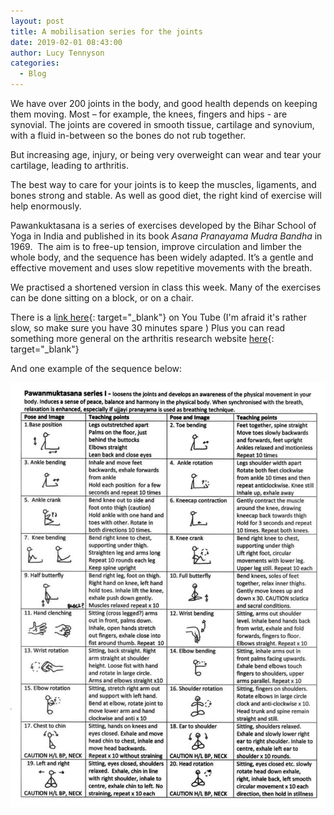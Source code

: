 ```yaml
---
layout: post
title: A mobilisation series for the joints
date: 2019-02-01 08:43:00
author: Lucy Tennyson
categories:
  - Blog
---
```


We have over 200 joints in the body, and good health depends on keeping them moving. Most – for example, the knees, fingers and hips - are synovial. The joints are covered in smooth tissue, cartilage and synovium, with a fluid in-between so the bones do not rub together. 

But increasing age, injury, or being very overweight can wear and tear your cartilage, leading to arthritis.

The best way to care for your joints is to keep the muscles, ligaments, and bones strong and stable. As well as good diet, the right kind of exercise will help enormously.

Pawankuktasana is a series of exercises developed by the Bihar School of Yoga in India and published in its book *Asana Pranayama Mudra Bandha* in 1969.  The aim is to free-up tension, improve circulation and limber the whole body, and the sequence has been widely adapted. It’s a gentle and effective movement and uses slow repetitive movements with the breath.

We practised a shortened version in class this week. Many of the exercises can be done sitting on a block, or on a chair.

There is a l[ink here](https://www.youtube.com/watch?v=HzQU4lQUnwA){: target="_blank"} on You Tube (I'm afraid it's rather slow, so make sure you have 30 minutes spare ) Plus you can read something more general on the arthritis research website [here](https://www.arthritisresearchuk.org/arthritis-information/arthritis-today-magazine/155-winter-2012/yoga-trial.aspx){: target="_blank"}

And one example of the sequence below:

![](/uploads/pawanmuktasanaseries1.jpg)